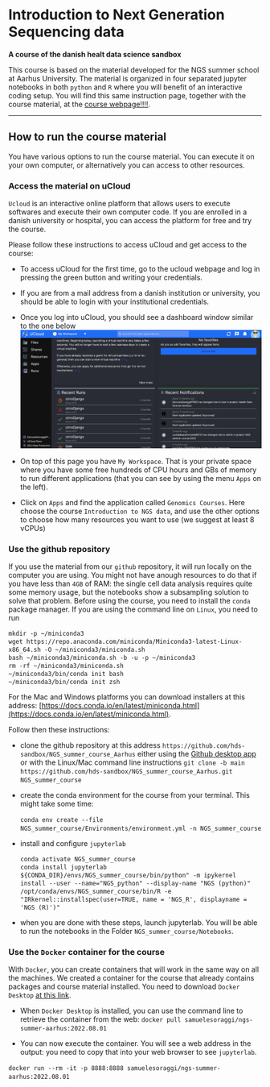 # Introduction to Next Generation Sequencing data
**A course of the danish healt data science sandbox**

This course is based on the material developed for the NGS summer school at Aarhus University. The material is organized in four separated jupyter notebooks in both `python` and `R` where you will benefit of an interactive coding setup. You will find this same instruction page, together with the course material, at the [course webpage!!!!](!!!!).

---------------------

## How to run the course material

You have various options to run the course material. You can execute it on your own computer, or alternatively you can access to other resources.

### Access the material on uCloud

`Ucloud` is an interactive online platform that allows users to execute softwares and execute their own computer code. If you are enrolled in a danish university or hospital, you can access the platform for free and try the course.

Please follow these instructions to access uCloud and get access to the course:

* To access uCloud for the first time, go to the ucloud webpage and log in pressing the green button and writing your credentials.

* If you are from a mail address from a danish institution or university, you should be able to login with your institutional credentials.

* Once you log into uCloud, you should see a dashboard window similar to the one below
  ![](./img/ucloud_dashboard.png)

* On top of this page you have `My Workspace`. That is your private space where you have some free hundreds of CPU hours and GBs of memory to run different applications (that you can see by using the menu `Apps` on the left). 
 
* Click on `Apps` and find the application called `Genomics Courses`. Here choose the course `Introduction to NGS data`, and use the other options to choose how many resources you want to use (we suggest at least 8 vCPUs)

### Use the github repository

If you use the material from our `github` repository, it will run locally on the computer you are using. You might not have anough resources to do that if you have less than `4GB` of RAM: the single cell data analysis requires quite some memory usage, but the notebooks show a subsampling solution to solve that problem.
Before using the course, you need to install the `conda` package manager. If you are using the command line on `Linux`, you need to run

```
mkdir -p ~/miniconda3
wget https://repo.anaconda.com/miniconda/Miniconda3-latest-Linux-x86_64.sh -O ~/miniconda3/miniconda.sh
bash ~/miniconda3/miniconda.sh -b -u -p ~/miniconda3
rm -rf ~/miniconda3/miniconda.sh
~/miniconda3/bin/conda init bash
~/miniconda3/bin/conda init zsh
```

For the Mac and Windows platforms you can download installers at this address: [https://docs.conda.io/en/latest/miniconda.html](https://docs.conda.io/en/latest/miniconda.html).

Follow then these instructions:

* clone the github repository at this address `https://github.com/hds-sandbox/NGS_summer_course_Aarhus` either using the [Github desktop app](https://desktop.github.com/) or with the Linux/Mac command line instructions
`git clone -b main https://github.com/hds-sandbox/NGS_summer_course_Aarhus.git NGS_summer_course`

* create the conda environment for the course from your terminal. This might take some time:
  
  `conda env create --file NGS_summer_course/Environments/environment.yml -n NGS_summer_course`

* install and configure `jupyterlab`
 
  ```
  conda activate NGS_summer_course
  conda install jupyterlab
  ${CONDA_DIR}/envs/NGS_summer_course/bin/python" -m ipykernel install --user --name="NGS_python" --display-name "NGS (python)"
  /opt/conda/envs/NGS_summer_course/bin/R -e "IRkernel::installspec(user=TRUE, name = 'NGS_R', displayname = 'NGS (R)')"
  ```

* when you are done with these steps, launch jupyterlab. You will be able to run the notebooks in the Folder `NGS_summer_course/Notebooks`.

### Use the `Docker` container for the course

With `Docker`, you can create containers that will work in the same way on all the machines. We created a container for the course that already contains packages and course material installed. You need to download `Docker Desktop` [at this link](https://www.docker.com/products/docker-desktop/).

* When `Docker Desktop` is installed, you can use the command line to retrieve the container from the web:
`docker pull samuelesoraggi/ngs-summer-aarhus:2022.08.01`

* You can now execute the container. You will see a web address in the output: you need to copy that into your web browser to see `jupyterlab`.

`docker run --rm -it -p 8888:8888 samuelesoraggi/ngs-summer-aarhus:2022.08.01`
